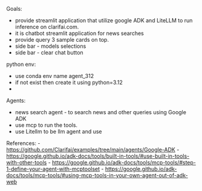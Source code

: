 Goals:

- provide streamlit application that utilize google ADK and LiteLLM to run inference on clarifai.com.
- it is chatbot streamlit application for news searches
- provide query 3 sample cards on top.
- side bar - models selections
- side bar - clear chat button

python env:
- use conda env name agent_312
- if not exist then create it using python=3.12
- 



Agents:

- news search agent - to search news and other queries using Google ADK
- use mcp to run the tools.
- use Litellm to be llm agent and use

References:
    - <https://github.com/Clarifai/examples/tree/main/agents/Google-ADK>
    - <https://google.github.io/adk-docs/tools/built-in-tools/#use-built-in-tools-with-other-tools>
    - <https://google.github.io/adk-docs/tools/mcp-tools/#step-1-define-your-agent-with-mcptoolset>
    - <https://google.github.io/adk-docs/tools/mcp-tools/#using-mcp-tools-in-your-own-agent-out-of-adk-web>
